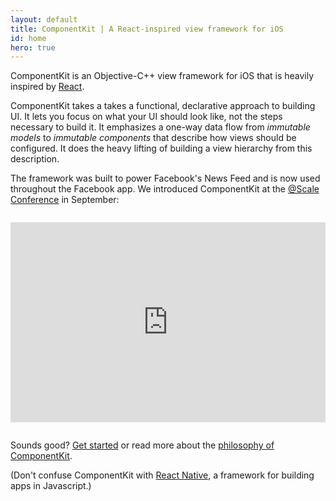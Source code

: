 ```yaml
---
layout: default
title: ComponentKit | A React-inspired view framework for iOS 
id: home
hero: true
---
```


ComponentKit is an Objective-C++ view framework for iOS that is heavily inspired by [React](http://facebook.github.io/react/). 

ComponentKit takes a takes a functional, declarative approach to building UI. It lets you focus on what your UI should look like, not the steps necessary to build it. It emphasizes a one-way data flow from _immutable models_ to _immutable components_ that describe how views should be configured. It does the heavy lifting of building a view hierarchy from this description.

The framework was built to power Facebook's News Feed and is now used throughout the Facebook app. We introduced ComponentKit at the <a href="https://www.facebook.com/atscale2014">@Scale Conference</a> in September:

<iframe style="margin-top: 1em; margin-bottom: 1em;" frameborder="0" allowfullscreen width="100%" height="320" src="https://www.youtube.com/embed/mLSeEoC6GjU?start=1494&modestbranding=1"></iframe>

Sounds good? [Get started](/docs/getting-started.html) or read more about the [philosophy of ComponentKit](/docs/philosophy.html).

(Don't confuse ComponentKit with [React Native](https://code.facebook.com/videos/786462671439502/react-js-conf-2015-keynote-introducing-react-native-/), a framework for building apps in Javascript.)
